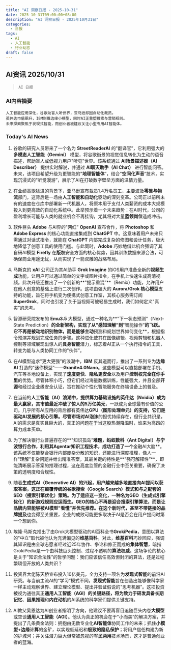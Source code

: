 ```yaml
---
title: "AI 洞察日报 - 2025-10-31"
date: 2025-10-31T09:00:00+08:00
description: "AI 洞察日报 - 2025年10月31日"
categories:
  - 日报
tags:
  - AI
  - 人工智能
  - 行业动态
draft: false
---
```


## AI资讯 2025/10/31

>  `AI 日报` 



### **AI内容摘要**

```
人工智能应用深化，谷歌助盲人听世界，亚马逊却因自动化裁员。
英伟达市值飙升，IBM则推边缘小模型，同时AI正重塑搜索与营销规则。
未来探索聚焦于发现式智能，而创业者被建议关注小型专用AI智能体。
```



### **Today's AI News**

1.  谷歌的研究人员带来了一个名为 **StreetReaderAI** 的"翻译官”，它利用强大的 **多模态人工智能（Gemini）** 模型，将谷歌街景的视觉信息转化为生动的语音描述，帮助盲人或低视力用户"听见”世界。该系统通过 **AI场景描述器（AI Describer）** 提供实时解说，并通过 **AI聊天助手（AI Chat）** 进行智能问答。未来，该项目希望升级为更智能的"**地理智能体**”，结合"**空间化声音**”技术，实现沉浸式的"听觉漫游”，展示了AI在打破数字壁垒方面的温情力量。

2.  在业绩高歌猛进的背景下，亚马逊宣布裁员1.4万名员工，主要波及**零售与物流**部门，这背后是一场由**人工智能和自动化**驱动的深刻变革。公司正以前所未有的速度在仓库中部署新一代机器人，将原本用于支付人类薪资的成本大规模投入到更高效的自动化系统中。此举预示着一个未来趋势：在AI时代，公司的盈利增长可能与人类的就业机会不再挂钩，尤其将对大量**蓝领岗位**造成冲击。

3.  软件巨头 **Adobe** 与AI界的"网红” **OpenAI** 宣布合作，将 **Photoshop** 和 **Adobe Express** 的核心功能直接集成到 **ChatGPT** 中。这意味着用户未来只需通过对话式指令，就能在 **ChatGPT** 内部完成复杂的修图和设计任务，极大地降低了创意工具的使用门槛。与此同时，**Adobe** 巧妙地借此机会强调了其自研AI模型 **Firefly** 在**版权**安全方面的核心优势，因其训练数据来源合法，可确保商业用途无忧，从而实现了一箭双雕的战略布局。

4.  马斯克的 **xAI** 公司正为其AI助手 **Grok Imagine** 的iOS用户准备全新的**视频生成**功能，让用户可以通过简单的文字或图片指令，在手机上快速生成高清视频。此次升级还推出了一个创新的**"提示重混”**（Remix）功能，允许用户在他人创意的基础上进行二次创作。这项由强大的 **Aurora/Grok 核心模型**支持的功能，旨在将手机变为便携式创意工作室，其核心服务需订阅 **SuperGrok**，同时也引发了关于当视频可被轻易生成时，我们如何定义"真实”的思考。

5.  智源研究院发布的 **Emu3.5** 大模型，通过一种名为**"下一状态预测”（Next-State Prediction）**的全新架构，实现了从"感知理解”到**"智能操作”**的飞跃。它不再是被动地识别物体，而是能够主动**预测和规划世界如何变化**，根据指令预演并规划完成任务的步骤。这种进化使其在图像编辑、视频剪辑和机器人控制等领域展现出惊人的**具身智能**潜力，标志着AI正从一个执行指令的工具，转变为能与人类协同工作的"伙伴”。

6.  在AI模型追求"更大更强”的浪潮中，**IBM** 反其道而行，推出了一系列专为**边缘 AI** 打造的"迷你模型”——**Granite4.0Nano**。这些模型可以直接部署在手机、汽车等本地设备上，实现了**速度更快**、**隐私更安全**以及用户**控制权完全在你手里**的优势。尽管体积小巧，但它们经过海量数据训练，性能强大，并且全部**开源**和经过企业级安全认证，旨在推动个性化智能服务在终端设备上的普及。

7.  在当前的**人工智能（AI）**浪潮中，提供算力基础设施的**英伟达（Nvidia）**成为最大赢家，其**市值最近冲破了惊人的5万亿美元**，一跃成为全球最有价值的公司。几乎所有AI应用的背后都有英伟达**GPU（图形处理单元）**的支持，它们是驱动AI发展的核心引擎。尽管市场对**AI泡沫**的担忧持续存在，但行业共识是，AI的需求是真实且巨大的，真正的问题在于当这股热潮降温时，谁来为高昂的算力成本买单。

8.  为了解决银行业普遍存在的**"知识孤岛”**难题，**蚂蚁数科（Ant Digital）**与宁波银行合作，利用其**Agentar知识工程**技术，成功打造了一个**金融AI大脑**。该系统不仅能整合银行内部庞杂分散的知识，还能进行深度推理，像人一样"理解”复杂问题并给出精准答案。其最关键的特性是**"强可解释性”**，即能清晰展示答案的推理过程，这在高度监管的金融行业中至关重要，确保了决策的透明度和合规性。

9.  随着**生成式AI（Generative AI）**的兴起，用户越来越多地直接向AI提问以获取答案，这正在颠覆传统的**谷歌搜索（Google Search）**模式和与之配套的**SEO（搜索引擎优化）**策略。为了适应这一变化，一种名为**GEO（生成式引擎优化）**的新游戏规则应运而生。GEO的核心不再是迎合搜索引擎算法，而是让品牌内容能够被AI模型"看懂”并优先推荐。在这个新时代，甚至**不带链接的品牌提及**也变得至关重要，企业的成败可能更多取决于AI是否会在用户提问时第一个想到你。

10. 埃隆·马斯克推出了由Grok大模型驱动的AI百科全书**GrokiPedia**，意图以算法的"中立”取代被他认为充满偏见的**维基百科**。对此，**维基百科**巧妙回应，强调其知识是由全球志愿者经过近25年协作、争论和修正而成的**集体智慧**，暗指GrokiPedia是一个由科技巨头控制、过程不透明的**算法权威**。这场争论的核心是关于"知识合法性”的哲学问题：我们应该信任高效但封闭的算法，还是过程繁琐但开放的人类共识？

11. 投资界大佬陈天桥宣布投入10亿美元，全力支持一项名为**发现式智能**的前沿AI研究。与当前主流AI的"学习”模式不同，**发现式智能**旨在创造出能够像科学家一样主动观察世界、建立理论模型、提出并验证假说的"思考机器”。这项投资被视为通往真正**通用人工智能（AGI）**的关键路径，将为致力于研发具备**长期记忆**、**因果推理**和**内在动机**的AI系统的科学家们提供关键支持。

12. AI教父吴恩达为AI创业者指明了方向，他建议不要再盲目追随巨头内卷**大模型**或空谈**通用人工智能（AGI）**。他认为真正的机会在于"小而美”的解决方案，并提出了几条黄金法则：拥抱由无数专业化**AI智能体**协同工作的未来；抓住**小模型+边缘计算**的金矿，以实现低延迟和**极致的隐私保护**；将用户信任构建为新的护城河；并关注潜力巨大但常被忽视的**军民两用**技术场景，这才是普通创业者的蓝海。